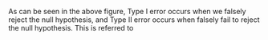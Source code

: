 As can be seen in the above figure, Type I error occurs when we falsely reject the null hypothesis, and Type II error occurs when falsely fail to reject the null hypothesis. This is referred to 